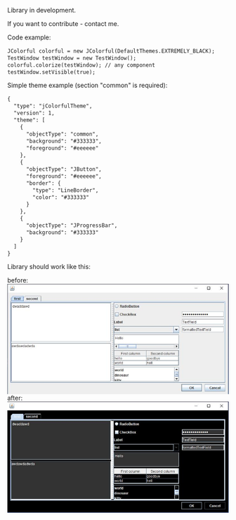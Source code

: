 Library in development.

If you want to contribute - contact me.

Code example:
```
JColorful colorful = new JColorful(DefaultThemes.EXTREMELY_BLACK);
TestWindow testWindow = new TestWindow();
colorful.colorize(testWindow); // any component
testWindow.setVisible(true);

```

Simple theme example (section "common" is required):
```
{
  "type": "jColorfulTheme",
  "version": 1,
  "theme": [
    {
      "objectType": "common",
      "background": "#333333",
      "foreground": "#eeeeee"
    },
    {
      "objectType": "JButton",
      "foreground": "#eeeeee",
      "border": {
        "type": "LineBorder",
        "color": "#333333"
      }
    },
    {
      "objectType": "JProgressBar",
      "background": "#333333"
    }
  ]
}
```

Library should work like this:

before:
<img src="/public/white.jpg" align="right" width="888" />

after:
<img src="/public/dark.jpg" align="right" width="888" />
